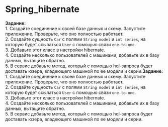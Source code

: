# Spring_hibernate
**Задание:**  
1. Создайте соединение к своей базе данных и схему. Запустите приложение. Проверьте, что оно полностью работает.  
2. Создайте сущность `Car` с полями `String model` и `int series`, на которую будет ссылаться `User` с помощью связи `one-to-one`.  
3. Добавьте этот класс в настройки hibernate.  
4. Создайте несколько пользователей с машинами, добавьте их в базу данных, вытащите обратно.  
5. В сервис добавьте метод, который с помощью hql-запроса будет доставать юзера, владеющего машиной по ее модели и серии.**Задание:**  
1. Создайте соединение к своей базе данных и схему. Запустите приложение. Проверьте, что оно полностью работает.  
2. Создайте сущность `Car` с полями `String model` и `int series`, на которую будет ссылаться `User` с помощью связи `one-to-one`.  
3. Добавьте этот класс в настройки hibernate.  
4. Создайте несколько пользователей с машинами, добавьте их в базу данных, вытащите обратно.  
5. В сервис добавьте метод, который с помощью hql-запроса будет доставать юзера, владеющего машиной по ее модели и серии.
